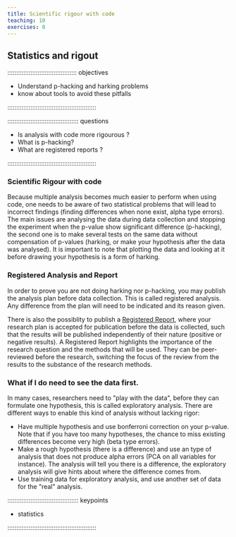 ```yaml
---
title: Scientific rigour with code
teaching: 10
exercises: 0
---
```


## Statistics and rigout

::::::::::::::::::::::::::::::::::::::: objectives

- Understand p-hacking and harking problems
- know about tools to avoid these pitfalls

::::::::::::::::::::::::::::::::::::::::::::::::::

:::::::::::::::::::::::::::::::::::::::: questions

- Is analysis with code more rigourous ?
- What is p-hacking?
- What are registered reports ?

::::::::::::::::::::::::::::::::::::::::::::::::::

### Scientific Rigour with code

Because multiple analysis becomes much easier to perform when using code, one needs to be aware of two statistical problems that will lead to incorrect findings (finding differences when none exist, alpha type errors). The main issues are analysing the data during data collection and stopping the experiment when the p-value show significant difference (p-hacking), the second one is to make several tests on the same data without compensation of p-values (harking, or make your hypothesis after the data was analysed).
It is important to note that plotting the data and looking at it before drawing your hypothesis is a form of harking.




### Registered Analysis and Report

In order to prove you are not doing harking nor p-hacking, you may publish the analysis plan before data collection. This is called registered analysis. Any difference from the plan will need to be indicated and its reason given.

There is also the possiblity to publish a [Registered Report](https://support.jmir.org/hc/en-us/articles/360003450852-What-is-a-Registered-Report-), where your research plan is accepted for publication before the data is collected, such that the results will be published independently of their nature (positive or negative results).
A Registered Report highlights the importance of the research question and the methods that will be used.
They can be peer-reviewed before the research, switching the focus of the review from the results to the substance of the research methods.

### What if I do need to see the data first.

In many cases, researchers need to "play with the data", before they can formulate one hypothesis, this is called exploratory analysis. There are different ways to enable this kind of analysis without lacking rigor:

- Have multiple hypothesis and use bonferroni correction on your p-value. Note that if you have too many hypotheses, the chance to miss existing differences become very high (beta type errors). 
- Make a rough hypothesis (there is a difference) and use an type of analysis that does not produce alpha errors (PCA on all variables for instance). The analysis will tell you there is a difference, the exploratory analysis will give hints about where the difference comes from.
- Use training data for exploratory analysis, and use another set of data for the "real" analysis.


:::::::::::::::::::::::::::::::::::::::: keypoints

- statistics

::::::::::::::::::::::::::::::::::::::::::::::::::


